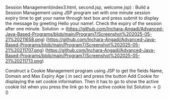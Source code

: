 Session Management(index3.html, second.jsp, welcome.jsp) : Build a Session Management using JSP program set with one minute session expiry time to get
your name through text box and press submit to display the message by greeting Hello your name!.
Check the expiry of the session after one minute.
Solution -> (https://github.com/Inchara-Angadi/Advanced-Java-Based-Programs/blob/main/Program7/Screenshot%202025-05-21%20211658.png)
            (https://github.com/Inchara-Angadi/Advanced-Java-Based-Programs/blob/main/Program7/Screenshot%202025-05-21%20211707.png)
            (https://github.com/Inchara-Angadi/Advanced-Java-Based-Programs/blob/main/Program7/Screenshot%202025-05-21%20211713.png)


Construct a Cookie Management program using JSP to get the fields Name, Domain and Max
Expiry Age ( in sec) and press the button Add Cookie for displaying the set cookie information. Then
it has to go to show the active cookie list when you press the link go to the active cookie list
Solution -> ()
            ()

